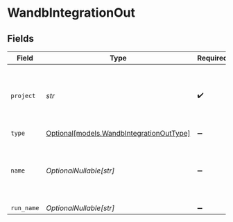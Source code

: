 # WandbIntegrationOut


## Fields

| Field                                                                            | Type                                                                             | Required                                                                         | Description                                                                      |
| -------------------------------------------------------------------------------- | -------------------------------------------------------------------------------- | -------------------------------------------------------------------------------- | -------------------------------------------------------------------------------- |
| `project`                                                                        | *str*                                                                            | :heavy_check_mark:                                                               | The name of the project that the new run will be created under.                  |
| `type`                                                                           | [Optional[models.WandbIntegrationOutType]](../models/wandbintegrationouttype.md) | :heavy_minus_sign:                                                               | N/A                                                                              |
| `name`                                                                           | *OptionalNullable[str]*                                                          | :heavy_minus_sign:                                                               | A display name to set for the run. If not set, will use the job ID as the name.  |
| `run_name`                                                                       | *OptionalNullable[str]*                                                          | :heavy_minus_sign:                                                               | N/A                                                                              |
